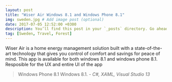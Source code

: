 ```yaml
---
layout: post
title: "Wiser Air Windows 8.1 and Windows Phone 8.1"
img: sweden.jpg # Add image post (optional)
date: 2017-07-05 12:52:00 +0300
description: You’ll find this post in your `_posts` directory. Go ahead and edit it and re-build the site to see your changes. # Add post description (optional)
tag: [Sweden, Travel, Forest]
---
```

Wiser Air is a home energy management solution built with a state-of-the-art technology that gives you control of comfort and savings for peace of mind. This app is available for both windows 8.1 and windows phone 8.1. Resposible for the UX and entire UI of the app


> Windows Phone 8.1 Windows 8.1. <cite>- C#, XAML, Visual Studio 13</cite>

